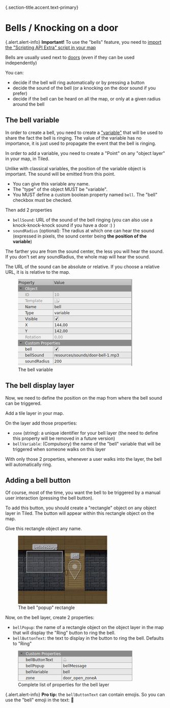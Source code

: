 {.section-title.accent.text-primary}
# Bells / Knocking on a door

{.alert.alert-info}
**Important!** To use the "bells" feature, you need to [import the "Scripting API Extra" script in your map](about.md#importing-the-extended-features)

Bells are usually used next to [doors](doors.md) (even if they can be used independently)

You can:

- decide if the bell will ring automatically or by pressing a button
- decide the sound of the bell (or a knocking on the door sound if you prefer)
- decide if the bell can be heard on all the map, or only at a given radius around the bell

## The bell variable

In order to create a bell, you need to create a ["variable"](https://workadventu.re/map-building/api-state.md) that will 
be used to share the fact the bell is ringing.
The value of the variable has no importance, it is just used to propagate the event that the bell is ringing.

In order to add a variable, you need to create a "Point" on any "object layer" in your map, in Tiled.

Unlike with classical variables, the position of the variable object is important. The sound will be emitted from this point.

- You can give this variable any name.
- The "type" of the object MUST be "variable".
- You MUST define a custom boolean property named `bell`. The "bell" checkbox must be checked.

Then add 2 properties

- `bellSound`: URL of the sound of the bell ringing (you can also use a knock-knock-knock sound if you have a door :) )
- `soundRadius` (optional): The radius at which one can hear the sound (expressed in pixels, the sound center being **the position of the variable**)

The farther you are from the sound center, the less you will hear the sound. If you don't set any soundRadius, the whole
map will hear the sound.

The URL of the sound can be absolute or relative. If you choose a relative URL, it is is relative to the map. 

<figure class="figure">
    <img class="figure-img img-fluid rounded" src="images/bell_variable.png" alt="" />
    <figcaption class="figure-caption">The bell variable</figcaption>
</figure>

## The bell display layer

Now, we need to define the position on the map from where the bell sound can be triggered.

Add a tile layer in your map.

On the layer add those properties:

- `zone` (string): a unique identifier for your bell layer (the need to define this property will be removed in a future version)
- `bellVariable`: (Compulsory) the name of the "bell" variable that will be triggered when someone walks on this layer
  
With only those 2 properties, whenever a user walks into the layer, the bell will automatically ring.

## Adding a bell button

Of course, most of the time, you want the bell to be triggered by a manual user interaction (pressing the bell button).

To add this button, you should create a "rectangle" object on any object layer in Tiled. The button will appear within this
rectangle object on the map.

Give this rectangle object any name.

<figure class="figure">
    <img class="figure-img img-fluid rounded" src="images/bell_popup.png" alt="" />
    <figcaption class="figure-caption">The bell "popup" rectangle</figcaption>
</figure>

Now, on the bell layer, create 2 properties:

- `bellPopup`: the name of a rectangle object on the object layer in the map that will display the "Ring" button to ring the bell.
- `bellButtonText`: the text to display in the button to ring the bell. Defaults to "Ring"

<figure class="figure">
    <img class="figure-img img-fluid rounded" src="images/bell_layer.png" alt="" />
    <figcaption class="figure-caption">Complete list of properties for the bell layer</figcaption>
</figure>

{.alert.alert-info}
**Pro tip:** the `bellButtonText` can contain emojis. So you can use the "bell" emoji in the text: 🔔
